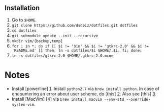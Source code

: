 ## Installation

1. Go to `$HOME`.
2. `git clone https://github.com/dsdeiz/dotfiles.git dotfiles`
3. `cd dotfiles`
4. `git submodule update --init --recursive`
5. `mkdir vim/{backup,temp}`
6. `for i in *; do if [[ $i != 'bin' && $i != 'gtkrc-2.0' && $i != 'README.md' ]] then; ln -s dotfiles/$i $HOME/.$i; fi; done;`
7. `ln -s dotfiles/gtkrc-2.0 $HOME/.gtkrc-2.0.mine`

# Notes

* Install [powerline] [1]. Install `python2.7` via `brew install python`. In case of encountering an error about user scheme, do [this] [2]. Also see [this] [3].
* Install [MacVim] [4] via `brew install macvim --env-std --override-system-vim`.

[1]: https://powerline.readthedocs.org/en/latest/installation/osx.html#installation-osx
[2]: https://github.com/Lokaltog/powerline/issues/552#issuecomment-20093421
[3]: https://powerline.readthedocs.org/en/latest/installation/osx.html?highlight=troubleshoot#i-can-t-see-any-fancy-symbols-what-s-wrong
